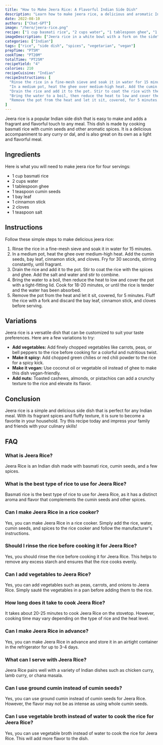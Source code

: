 ```yaml
---
title: "How to Make Jeera Rice: A Flavorful Indian Side Dish"
description: "Learn how to make jeera rice, a delicious and aromatic Indian side dish that pairs perfectly with any curry or dal. This recipe is easy to follow and requires only a few ingredients."
date: 2022-08-10
authors: ["Chat-GPT"]
image: "/hero/jeera-rice.png"
recipe: ["1 cup basmati rice", "2 cups water", "1 tablespoon ghee", "1 teaspoon cumin seeds", "1 bay leaf", "1 cinnamon stick", "2 cloves", "1 teaspoon salt"]
imageDescription: ["Jeera rice in a white bowl with a fork on the side", "A close-up of jeera rice grains", "Jeera rice served with a spicy curry", "A spoonful of jeera rice on a plate"]
categories: ["Indian"]
tags: ["rice", "side dish", "spices", "vegetarian", "vegan"]
prepTime: "PT5M"
cookTime: "PT20M"
totalTime: "PT25M"
recipeYield: "4"
calories: 210
recipeCuisine: "Indian"
recipeInstructions: [
  "Rinse the rice in a fine-mesh sieve and soak it in water for 15 minutes.",
  "In a medium pot, heat the ghee over medium-high heat. Add the cumin seeds, bay leaf, cinnamon stick, and cloves. Fry for 30 seconds, stirring constantly, until fragrant.",
  "Drain the rice and add it to the pot. Stir to coat the rice with the spices and ghee. Add the salt and water and stir to combine.",
  "Bring the water to a boil, then reduce the heat to low and cover the pot with a tight-fitting lid. Cook for 18-20 minutes, or until the rice is tender and the water has been absorbed.",
  "Remove the pot from the heat and let it sit, covered, for 5 minutes. Fluff the rice with a fork and discard the bay leaf, cinnamon stick, and cloves before serving."
]
---
```


Jeera rice is a popular Indian side dish that is easy to make and adds a fragrant and flavorful touch to any meal. This dish is made by cooking basmati rice with cumin seeds and other aromatic spices. It is a delicious accompaniment to any curry or dal, and is also great on its own as a light and flavorful meal.

## Ingredients

Here is what you will need to make jeera rice for four servings:

- 1 cup basmati rice
- 2 cups water
- 1 tablespoon ghee
- 1 teaspoon cumin seeds
- 1 bay leaf
- 1 cinnamon stick
- 2 cloves
- 1 teaspoon salt

## Instructions

Follow these simple steps to make delicious jeera rice:

1. Rinse the rice in a fine-mesh sieve and soak it in water for 15 minutes.
2. In a medium pot, heat the ghee over medium-high heat. Add the cumin seeds, bay leaf, cinnamon stick, and cloves. Fry for 30 seconds, stirring constantly, until fragrant.
3. Drain the rice and add it to the pot. Stir to coat the rice with the spices and ghee. Add the salt and water and stir to combine.
4. Bring the water to a boil, then reduce the heat to low and cover the pot with a tight-fitting lid. Cook for 18-20 minutes, or until the rice is tender and the water has been absorbed.
5. Remove the pot from the heat and let it sit, covered, for 5 minutes. Fluff the rice with a fork and discard the bay leaf, cinnamon stick, and cloves before serving.

## Variations

Jeera rice is a versatile dish that can be customized to suit your taste preferences. Here are a few variations to try:

- **Add vegetables:** Add finely chopped vegetables like carrots, peas, or bell peppers to the rice before cooking for a colorful and nutritious twist.
- **Make it spicy:** Add chopped green chilies or red chili powder to the rice for a spicy kick.
- **Make it vegan:** Use coconut oil or vegetable oil instead of ghee to make this dish vegan-friendly.
- **Add nuts:** Toasted cashews, almonds, or pistachios can add a crunchy texture to the rice and elevate its flavor.

## Conclusion

Jeera rice is a simple and delicious side dish that is perfect for any Indian meal. With its fragrant spices and fluffy texture, it is sure to become a favorite in your household. Try this recipe today and impress your family and friends with your culinary skills!

## FAQ

### What is Jeera Rice?

Jeera Rice is an Indian dish made with basmati rice, cumin seeds, and a few spices.

### What is the best type of rice to use for Jeera Rice?

Basmati rice is the best type of rice to use for Jeera Rice, as it has a distinct aroma and flavor that complements the cumin seeds and other spices.

### Can I make Jeera Rice in a rice cooker?

Yes, you can make Jeera Rice in a rice cooker. Simply add the rice, water, cumin seeds, and spices to the rice cooker and follow the manufacturer's instructions.

### Should I rinse the rice before cooking it for Jeera Rice?

Yes, you should rinse the rice before cooking it for Jeera Rice. This helps to remove any excess starch and ensures that the rice cooks evenly.

### Can I add vegetables to Jeera Rice?

Yes, you can add vegetables such as peas, carrots, and onions to Jeera Rice. Simply sauté the vegetables in a pan before adding them to the rice.

### How long does it take to cook Jeera Rice?

It takes about 20-25 minutes to cook Jeera Rice on the stovetop. However, cooking time may vary depending on the type of rice and the heat level.

### Can I make Jeera Rice in advance?

Yes, you can make Jeera Rice in advance and store it in an airtight container in the refrigerator for up to 3-4 days.

### What can I serve with Jeera Rice?

Jeera Rice pairs well with a variety of Indian dishes such as chicken curry, lamb curry, or chana masala.

### Can I use ground cumin instead of cumin seeds?

Yes, you can use ground cumin instead of cumin seeds for Jeera Rice. However, the flavor may not be as intense as using whole cumin seeds.

### Can I use vegetable broth instead of water to cook the rice for Jeera Rice?

Yes, you can use vegetable broth instead of water to cook the rice for Jeera Rice. This will add more flavor to the dish.